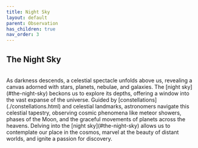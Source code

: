 ```yaml
---
title: Night Sky
layout: default
parent: Observation
has_children: true
nav_order: 3
---
```


## The Night Sky

<br />
As darkness descends, a celestial spectacle unfolds above us, revealing a canvas adorned with stars, planets, nebulae, and galaxies. The [night sky](#the-night-sky) beckons us to explore its depths, offering a window into the vast expanse of the universe. Guided by [constellations](./constellations.html) and celestial landmarks, astronomers navigate this celestial tapestry, observing cosmic phenomena like meteor showers, phases of the Moon, and the graceful movements of planets across the heavens. Delving into the [night sky](#the-night-sky) allows us to contemplate our place in the cosmos, marvel at the beauty of distant worlds, and ignite a passion for discovery.
